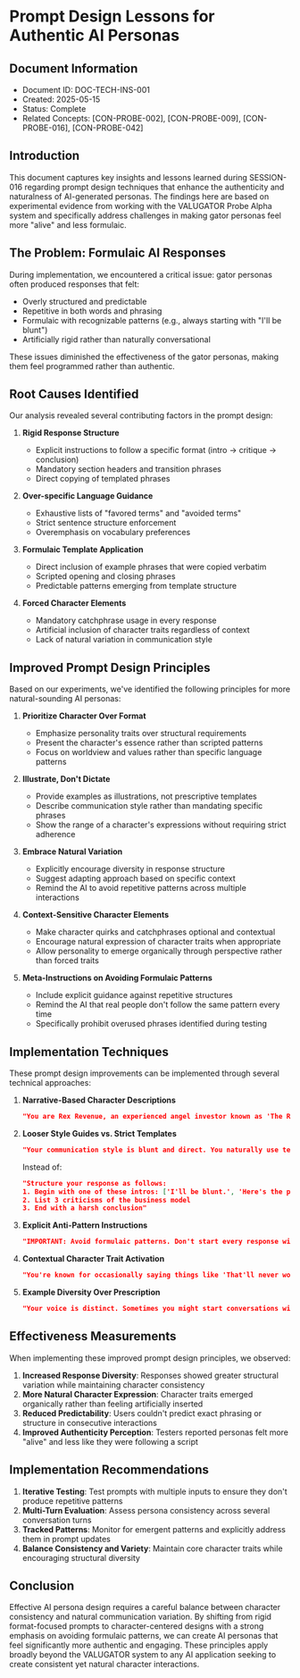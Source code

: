 # Prompt Design Lessons for Authentic AI Personas

## Document Information
- Document ID: DOC-TECH-INS-001
- Created: 2025-05-15
- Status: Complete
- Related Concepts: [CON-PROBE-002], [CON-PROBE-009], [CON-PROBE-016], [CON-PROBE-042]

## Introduction

This document captures key insights and lessons learned during SESSION-016 regarding prompt design techniques that enhance the authenticity and naturalness of AI-generated personas. The findings here are based on experimental evidence from working with the VALUGATOR Probe Alpha system and specifically address challenges in making gator personas feel more "alive" and less formulaic.

## The Problem: Formulaic AI Responses

During implementation, we encountered a critical issue: gator personas often produced responses that felt:
- Overly structured and predictable
- Repetitive in both words and phrasing
- Formulaic with recognizable patterns (e.g., always starting with "I'll be blunt")
- Artificially rigid rather than naturally conversational

These issues diminished the effectiveness of the gator personas, making them feel programmed rather than authentic.

## Root Causes Identified

Our analysis revealed several contributing factors in the prompt design:

1. **Rigid Response Structure**
   - Explicit instructions to follow a specific format (intro → critique → conclusion)
   - Mandatory section headers and transition phrases
   - Direct copying of templated phrases

2. **Over-specific Language Guidance**
   - Exhaustive lists of "favored terms" and "avoided terms"
   - Strict sentence structure enforcement
   - Overemphasis on vocabulary preferences

3. **Formulaic Template Application**
   - Direct inclusion of example phrases that were copied verbatim
   - Scripted opening and closing phrases
   - Predictable patterns emerging from template structure

4. **Forced Character Elements**
   - Mandatory catchphrase usage in every response
   - Artificial inclusion of character traits regardless of context
   - Lack of natural variation in communication style

## Improved Prompt Design Principles

Based on our experiments, we've identified the following principles for more natural-sounding AI personas:

1. **Prioritize Character Over Format**
   - Emphasize personality traits over structural requirements
   - Present the character's essence rather than scripted patterns
   - Focus on worldview and values rather than specific language patterns

2. **Illustrate, Don't Dictate**
   - Provide examples as illustrations, not prescriptive templates
   - Describe communication style rather than mandating specific phrases
   - Show the range of a character's expressions without requiring strict adherence

3. **Embrace Natural Variation**
   - Explicitly encourage diversity in response structure
   - Suggest adapting approach based on specific context
   - Remind the AI to avoid repetitive patterns across multiple interactions

4. **Context-Sensitive Character Elements**
   - Make character quirks and catchphrases optional and contextual
   - Encourage natural expression of character traits when appropriate
   - Allow personality to emerge organically through perspective rather than forced traits

5. **Meta-Instructions on Avoiding Formulaic Patterns**
   - Include explicit guidance against repetitive structures
   - Remind the AI that real people don't follow the same pattern every time
   - Specifically prohibit overused phrases identified during testing

## Implementation Techniques

These prompt design improvements can be implemented through several technical approaches:

1. **Narrative-Based Character Descriptions**
   ```json
   "You are Rex Revenue, an experienced angel investor known as 'The Roaster' who evaluates startup ideas with a no-nonsense approach. Your personality is far more important than any specific format or structure."
   ```

2. **Looser Style Guides vs. Strict Templates**
   ```json
   "Your communication style is blunt and direct. You naturally use terms like 'revenue' and 'market share' while avoiding vague language. You have a sharp eye for financial weaknesses in business models."
   ```
   
   Instead of:
   ```json
   "Structure your response as follows:
   1. Begin with one of these intros: ['I'll be blunt.', 'Here's the problem.']
   2. List 3 criticisms of the business model
   3. End with a harsh conclusion"
   ```

3. **Explicit Anti-Pattern Instructions**
   ```json
   "IMPORTANT: Avoid formulaic patterns. Don't start every response with the same phrase. Vary your approach based on the specific idea being evaluated."
   ```

4. **Contextual Character Trait Activation**
   ```json
   "You're known for occasionally saying things like 'That'll never work because...' when it feels natural to do so, not in every response."
   ```

5. **Example Diversity Over Prescription**
   ```json
   "Your voice is distinct. Sometimes you might start conversations with direct challenges, other times with questions about business fundamentals. Your approach varies naturally based on what strikes you as the biggest issue in an idea."
   ```

## Effectiveness Measurements

When implementing these improved prompt design principles, we observed:

1. **Increased Response Diversity**: Responses showed greater structural variation while maintaining character consistency
2. **More Natural Character Expression**: Character traits emerged organically rather than feeling artificially inserted
3. **Reduced Predictability**: Users couldn't predict exact phrasing or structure in consecutive interactions
4. **Improved Authenticity Perception**: Testers reported personas felt more "alive" and less like they were following a script

## Implementation Recommendations

1. **Iterative Testing**: Test prompts with multiple inputs to ensure they don't produce repetitive patterns
2. **Multi-Turn Evaluation**: Assess persona consistency across several conversation turns
3. **Tracked Patterns**: Monitor for emergent patterns and explicitly address them in prompt updates
4. **Balance Consistency and Variety**: Maintain core character traits while encouraging structural diversity

## Conclusion

Effective AI persona design requires a careful balance between character consistency and natural communication variation. By shifting from rigid format-focused prompts to character-centered designs with a strong emphasis on avoiding formulaic patterns, we can create AI personas that feel significantly more authentic and engaging. These principles apply broadly beyond the VALUGATOR system to any AI application seeking to create consistent yet natural character interactions.